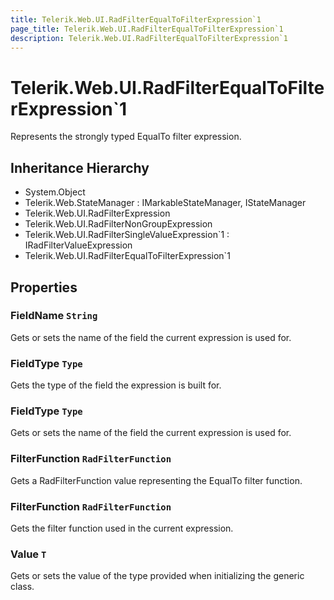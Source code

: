 ```yaml
---
title: Telerik.Web.UI.RadFilterEqualToFilterExpression`1
page_title: Telerik.Web.UI.RadFilterEqualToFilterExpression`1
description: Telerik.Web.UI.RadFilterEqualToFilterExpression`1
---
```


# Telerik.Web.UI.RadFilterEqualToFilterExpression`1

Represents the strongly typed EqualTo filter expression.

## Inheritance Hierarchy

* System.Object
* Telerik.Web.StateManager : IMarkableStateManager, IStateManager
* Telerik.Web.UI.RadFilterExpression
* Telerik.Web.UI.RadFilterNonGroupExpression
* Telerik.Web.UI.RadFilterSingleValueExpression`1 : IRadFilterValueExpression
* Telerik.Web.UI.RadFilterEqualToFilterExpression`1

## Properties

###  FieldName `String`

Gets or sets the name of the field the current expression is used for.

###  FieldType `Type`

Gets the type of the field the expression is built for.

###  FieldType `Type`

Gets or sets the name of the field the current expression is used for.

###  FilterFunction `RadFilterFunction`

Gets a RadFilterFunction value representing the EqualTo filter function.

###  FilterFunction `RadFilterFunction`

Gets the filter function used in the current expression.

###  Value `T`

Gets or sets the value of the type provided when initializing the generic class.

